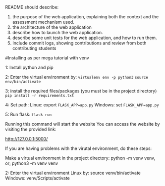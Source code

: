 README should describe:
1. the purpose of the web application, explaining both the context and the assessment mechanism used. 
2. the architecture of the web application 
3. describe how to launch the web application. 
4. describe some unit tests for the web application, and how to run them. 
5. Include commit logs, showing contributions and review from both contributing students

#Installing as per mega tutorial with venv

1:
Install python and pip

2:
Enter the virtual environment by:
```virtualenv env -p python3```
```source env/bin/activate```

3:
install the required files/packages (you must be in the project directory)
```pip install -r requirements.txt```

4:
Set path:
Linux: export ```FLASK_APP=app.py```
Windows: set ```FLASK_APP=app.py```

5:
Run flask:
```flask run```

Running this command will start the website
You can access the website by visiting the provided link:

http://127.0.0.1:5000/





If you are having problems with the virutal environment, do these steps:

Make a virtual environment in the project directory: 
python -m venv venv, or; python3 -m venv venv

2: Enter the virtual environment 
Linux by: source venv/bin/activate
Windows: venv/Scripts/activate

